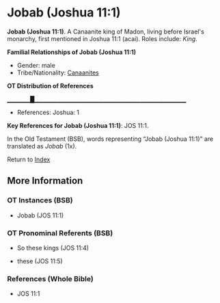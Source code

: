 # Jobab (Joshua  11:1)
**Jobab (Joshua  11:1)**. 
A Canaanite king of Madon, living before Israel's monarchy, first mentioned in Joshua 11:1 (acai). 
Roles include: 
_King_. 




**Familial Relationships of Jobab (Joshua  11:1)**


* Gender: male
* Tribe/Nationality: [Canaanites](../../../groups/md/acai/Canaan.md)


**OT Distribution of References**

▁▁▁▁▁█▁▁▁▁▁▁▁▁▁▁▁▁▁▁▁▁▁▁▁▁▁▁▁▁▁▁▁▁▁▁▁▁▁
* References: Joshua: 1



**Key References for Jobab (Joshua  11:1)**: 
JOS 11:1. 


In the Old Testament (BSB), words representing “Jobab (Joshua  11:1)” are translated as 
*Jobab* (1x). 




Return to [Index](00-Index.md)

## More Information

### OT Instances (BSB)

* Jobab (JOS 11:1)



### OT Pronominal Referents (BSB)

* So these kings (JOS 11:4)

* these (JOS 11:5)



### References (Whole Bible)

* JOS 11:1




